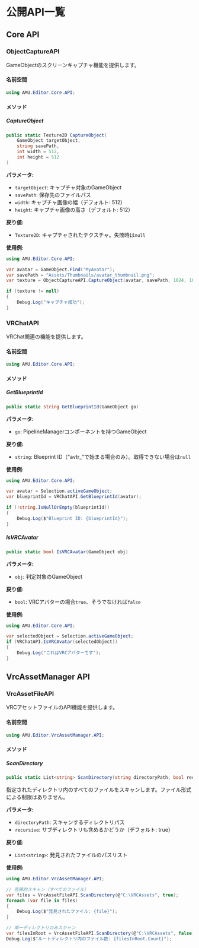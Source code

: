 # 公開API一覧

## Core API

### ObjectCaptureAPI

GameObjectのスクリーンキャプチャ機能を提供します。

#### 名前空間
```csharp
using AMU.Editor.Core.API;
```

#### メソッド

##### CaptureObject
```csharp
public static Texture2D CaptureObject(
    GameObject targetObject, 
    string savePath, 
    int width = 512, 
    int height = 512
)
```

**パラメータ:**
- `targetObject`: キャプチャ対象のGameObject
- `savePath`: 保存先のファイルパス
- `width`: キャプチャ画像の幅（デフォルト: 512）
- `height`: キャプチャ画像の高さ（デフォルト: 512）

**戻り値:**
- `Texture2D`: キャプチャされたテクスチャ。失敗時は`null`

**使用例:**
```csharp
using AMU.Editor.Core.API;

var avatar = GameObject.Find("MyAvatar");
var savePath = "Assets/Thumbnails/avatar_thumbnail.png";
var texture = ObjectCaptureAPI.CaptureObject(avatar, savePath, 1024, 1024);

if (texture != null)
{
    Debug.Log("キャプチャ成功");
}
```

### VRChatAPI

VRChat関連の機能を提供します。

#### 名前空間
```csharp
using AMU.Editor.Core.API;
```

#### メソッド

##### GetBlueprintId
```csharp
public static string GetBlueprintId(GameObject go)
```

**パラメータ:**
- `go`: PipelineManagerコンポーネントを持つGameObject

**戻り値:**
- `string`: Blueprint ID（"avtr_"で始まる場合のみ）。取得できない場合は`null`

**使用例:**
```csharp
using AMU.Editor.Core.API;

var avatar = Selection.activeGameObject;
var blueprintId = VRChatAPI.GetBlueprintId(avatar);

if (!string.IsNullOrEmpty(blueprintId))
{
    Debug.Log($"Blueprint ID: {blueprintId}");
}
```

##### IsVRCAvatar
```csharp
public static bool IsVRCAvatar(GameObject obj)
```

**パラメータ:**
- `obj`: 判定対象のGameObject

**戻り値:**
- `bool`: VRCアバターの場合`true`、そうでなければ`false`

**使用例:**
```csharp
using AMU.Editor.Core.API;

var selectedObject = Selection.activeGameObject;
if (VRChatAPI.IsVRCAvatar(selectedObject))
{
    Debug.Log("これはVRCアバターです");
}
```

## VrcAssetManager API

### VrcAssetFileAPI

VRCアセットファイルのAPI機能を提供します。

#### 名前空間
```csharp
using AMU.Editor.VrcAssetManager.API;
```

#### メソッド

##### ScanDirectory
```csharp
public static List<string> ScanDirectory(string directoryPath, bool recursive = true)
```

指定されたディレクトリ内のすべてのファイルをスキャンします。ファイル形式による制限はありません。

**パラメータ:**
- `directoryPath`: スキャンするディレクトリパス
- `recursive`: サブディレクトリも含めるかどうか（デフォルト: true）

**戻り値:**
- `List<string>`: 発見されたファイルのパスリスト

**使用例:**
```csharp
using AMU.Editor.VrcAssetManager.API;

// 再帰的スキャン（すべてのファイル）
var files = VrcAssetFileAPI.ScanDirectory(@"C:\VRCAssets", true);
foreach (var file in files)
{
    Debug.Log($"発見されたファイル: {file}");
}

// 単一ディレクトリのみスキャン
var filesInRoot = VrcAssetFileAPI.ScanDirectory(@"C:\VRCAssets", false);
Debug.Log($"ルートディレクトリ内のファイル数: {filesInRoot.Count}");
```

